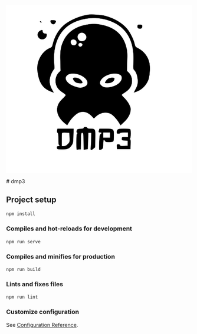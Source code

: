 <p align="center"><img align="center" src="https://github.com/ChedlyHammami/DMP3/blob/main/src/images/logo2.svg"></p>
# dmp3

## Project setup
```
npm install
```

### Compiles and hot-reloads for development
```
npm run serve
```

### Compiles and minifies for production
```
npm run build
```

### Lints and fixes files
```
npm run lint
```

### Customize configuration
See [Configuration Reference](https://cli.vuejs.org/config/).
